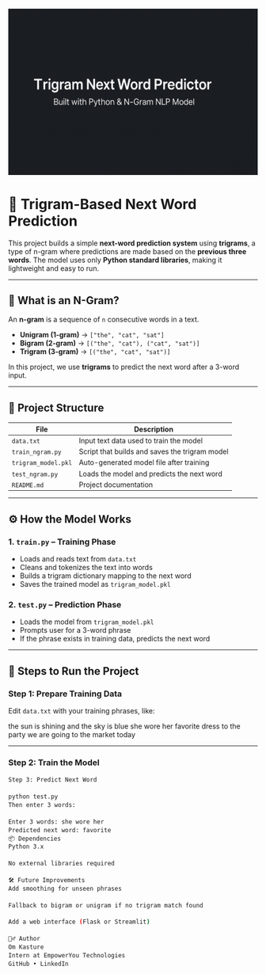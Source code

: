 ![Banner](assets/banner.png)

# 🧠 Trigram-Based Next Word Prediction

This project builds a simple **next-word prediction system** using **trigrams**, a type of n-gram where predictions are made based on the **previous three words**. The model uses only **Python standard libraries**, making it lightweight and easy to run.

---

## 📘 What is an N-Gram?

An **n-gram** is a sequence of `n` consecutive words in a text.

- **Unigram (1-gram)** → `["the", "cat", "sat"]`
- **Bigram (2-gram)** → `[("the", "cat"), ("cat", "sat")]`
- **Trigram (3-gram)** → `[("the", "cat", "sat")]`

In this project, we use **trigrams** to predict the next word after a 3-word input.

---

## 📁 Project Structure

| File                | Description                                     |
|---------------------|-------------------------------------------------|
| `data.txt`          | Input text data used to train the model         |
| `train_ngram.py`          | Script that builds and saves the trigram model  |
| `trigram_model.pkl` | Auto-generated model file after training        |
| `test_ngram.py`           | Loads the model and predicts the next word      |
| `README.md`         | Project documentation                           |

---

## ⚙️ How the Model Works

### 1. `train.py` – Training Phase

- Loads and reads text from `data.txt`
- Cleans and tokenizes the text into words
- Builds a trigram dictionary mapping to the next word
- Saves the trained model as `trigram_model.pkl`

### 2. `test.py` – Prediction Phase

- Loads the model from `trigram_model.pkl`
- Prompts user for a 3-word phrase
- If the phrase exists in training data, predicts the next word

---

## 🚀 Steps to Run the Project

### Step 1: Prepare Training Data

Edit `data.txt` with your training phrases, like:

the sun is shining and the sky is blue
she wore her favorite dress to the party
we are going to the market today

---

### Step 2: Train the Model

```bash
Step 3: Predict Next Word

python test.py
Then enter 3 words:

Enter 3 words: she wore her
Predicted next word: favorite
📦 Dependencies
Python 3.x

No external libraries required

🛠️ Future Improvements
Add smoothing for unseen phrases

Fallback to bigram or unigram if no trigram match found

Add a web interface (Flask or Streamlit)

🙋‍♂️ Author
Om Kasture
Intern at EmpowerYou Technologies
GitHub • LinkedIn